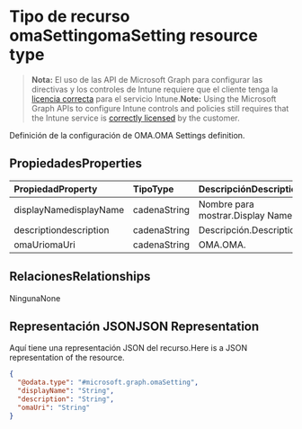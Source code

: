 # <a name="omasetting-resource-type"></a><span data-ttu-id="3e83c-101">Tipo de recurso omaSetting</span><span class="sxs-lookup"><span data-stu-id="3e83c-101">omaSetting resource type</span></span>

> <span data-ttu-id="3e83c-102">**Nota:** El uso de las API de Microsoft Graph para configurar las directivas y los controles de Intune requiere que el cliente tenga la [licencia correcta](https://go.microsoft.com/fwlink/?linkid=839381) para el servicio Intune.</span><span class="sxs-lookup"><span data-stu-id="3e83c-102">**Note:** Using the Microsoft Graph APIs to configure Intune controls and policies still requires that the Intune service is [correctly licensed](https://go.microsoft.com/fwlink/?linkid=839381) by the customer.</span></span>

<span data-ttu-id="3e83c-103">Definición de la configuración de OMA.</span><span class="sxs-lookup"><span data-stu-id="3e83c-103">OMA Settings definition.</span></span>
## <a name="properties"></a><span data-ttu-id="3e83c-104">Propiedades</span><span class="sxs-lookup"><span data-stu-id="3e83c-104">Properties</span></span>
|<span data-ttu-id="3e83c-105">Propiedad</span><span class="sxs-lookup"><span data-stu-id="3e83c-105">Property</span></span>|<span data-ttu-id="3e83c-106">Tipo</span><span class="sxs-lookup"><span data-stu-id="3e83c-106">Type</span></span>|<span data-ttu-id="3e83c-107">Descripción</span><span class="sxs-lookup"><span data-stu-id="3e83c-107">Description</span></span>|
|:---|:---|:---|
|<span data-ttu-id="3e83c-108">displayName</span><span class="sxs-lookup"><span data-stu-id="3e83c-108">displayName</span></span>|<span data-ttu-id="3e83c-109">cadena</span><span class="sxs-lookup"><span data-stu-id="3e83c-109">String</span></span>|<span data-ttu-id="3e83c-110">Nombre para mostrar.</span><span class="sxs-lookup"><span data-stu-id="3e83c-110">Display Name.</span></span>|
|<span data-ttu-id="3e83c-111">description</span><span class="sxs-lookup"><span data-stu-id="3e83c-111">description</span></span>|<span data-ttu-id="3e83c-112">cadena</span><span class="sxs-lookup"><span data-stu-id="3e83c-112">String</span></span>|<span data-ttu-id="3e83c-113">Descripción.</span><span class="sxs-lookup"><span data-stu-id="3e83c-113">Description.</span></span>|
|<span data-ttu-id="3e83c-114">omaUri</span><span class="sxs-lookup"><span data-stu-id="3e83c-114">omaUri</span></span>|<span data-ttu-id="3e83c-115">cadena</span><span class="sxs-lookup"><span data-stu-id="3e83c-115">String</span></span>|<span data-ttu-id="3e83c-116">OMA.</span><span class="sxs-lookup"><span data-stu-id="3e83c-116">OMA.</span></span>|

## <a name="relationships"></a><span data-ttu-id="3e83c-117">Relaciones</span><span class="sxs-lookup"><span data-stu-id="3e83c-117">Relationships</span></span>
<span data-ttu-id="3e83c-118">Ninguna</span><span class="sxs-lookup"><span data-stu-id="3e83c-118">None</span></span>
## <a name="json-representation"></a><span data-ttu-id="3e83c-119">Representación JSON</span><span class="sxs-lookup"><span data-stu-id="3e83c-119">JSON Representation</span></span>
<span data-ttu-id="3e83c-120">Aquí tiene una representación JSON del recurso.</span><span class="sxs-lookup"><span data-stu-id="3e83c-120">Here is a JSON representation of the resource.</span></span>
<!-- {
  "blockType": "resource",
  "@odata.type": "microsoft.graph.omaSetting"
}
-->
``` json
{
  "@odata.type": "#microsoft.graph.omaSetting",
  "displayName": "String",
  "description": "String",
  "omaUri": "String"
}
```



